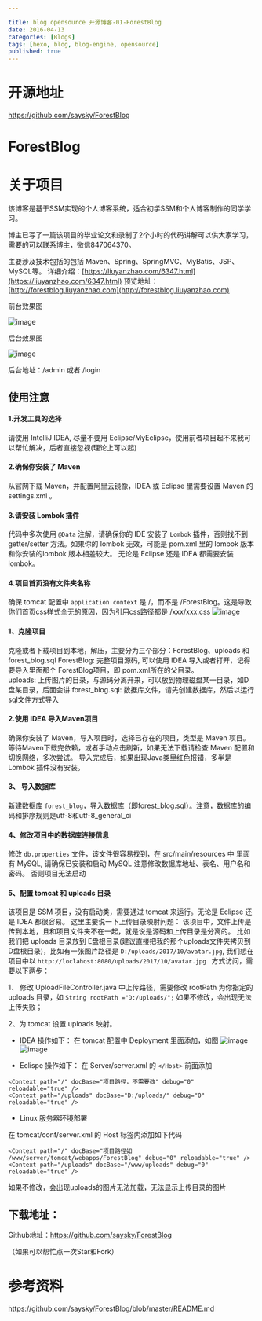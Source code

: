 ```yaml
---

title: blog opensource 开源博客-01-ForestBlog 
date: 2016-04-13
categories: [Blogs]
tags: [hexo, blog, blog-engine, opensource]
published: true
---
```


# 开源地址

https://github.com/saysky/ForestBlog

# ForestBlog

# 关于项目

该博客是基于SSM实现的个人博客系统，适合初学SSM和个人博客制作的同学学习。

博主已写了一篇该项目的毕业论文和录制了2个小时的代码讲解可以供大家学习，需要的可以联系博主，微信847064370。

主要涉及技术包括的包括 Maven、Spring、SpringMVC、MyBatis、JSP、MySQL等。 
详细介绍：[https://liuyanzhao.com/6347.html](https://liuyanzhao.com/6347.html) 
预览地址：[http://forestblog.liuyanzhao.com](http://forestblog.liuyanzhao.com) 

前台效果图 

![image](https://github.com/saysky/ForestBlog/blob/master/uploads/home.png)

后台效果图 

![image](https://github.com/saysky/ForestBlog/blob/master/uploads/home.png)

后台地址：/admin 或者 /login 

## 使用注意
#### 1.开发工具的选择
请使用 IntelliJ IDEA, 尽量不要用 Eclipse/MyEclipse，使用前者项目起不来我可以帮忙解决，后者直接忽视(理论上可以起)

#### 2.确保你安装了 Maven
从官网下载 Maven，并配置阿里云镜像，IDEA 或 Eclipse 里需要设置 Maven 的 settings.xml 。

#### 3.请安装 Lombok 插件
代码中多次使用 `@Data` 注解，请确保你的 IDE 安装了 `Lombok` 插件，否则找不到 getter/setter 方法。如果你的 lombok 无效，可能是 pom.xml 里的 lombok 版本和你安装的lombok 版本相差较大。
无论是 Eclipse 还是 IDEA 都需要安装 lombok。

#### 4.项目首页没有文件夹名称
确保 tomcat 配置中 `application context` 是 /，而不是 /ForestBlog。这是导致你们首页css样式全无的原因，因为引用css路径都是 /xxx/xxx.css
![image](https://github.com/saysky/ForestBlog/blob/master/uploads/tomcat.png)

#### 1、克隆项目  
克隆或者下载项目到本地，解压，主要分为三个部分：ForestBlog、uploads 和 forest_blog.sql 
ForestBlog: 完整项目源码, 可以使用 IDEA 导入或者打开，记得要导入里面那个 ForestBlog项目，即 pom.xml所在的父目录。  
uploads: 上传图片的目录，与源码分离开来，可以放到物理磁盘某一目录，如D盘某目录，后面会讲 
forest_blog.sql: 数据库文件，请先创建数据库，然后以运行sql文件方式导入 

#### 2.使用 IDEA 导入Maven项目
确保你安装了 Maven，导入项目时，选择已存在的项目，类型是 Maven 项目。
等待Maven下载完依赖，或者手动点击刷新，如果无法下载请检查 Maven 配置和切换网络，多次尝试。 
导入完成后，如果出现Java类里红色报错，多半是 Lombok 插件没有安装。


#### 3、 导入数据库   
新建数据库 `forest_blog`，导入数据库（即forest_blog.sql）。注意，数据库的编码和排序规则是utf-8和utf-8_general_ci  


#### 4、修改项目中的数据库连接信息   
修改 `db.properties` 文件，该文件很容易找到，在 src/main/resources 中
里面有 MySQL, 请确保已安装和启动 MySQL 
注意修改数据库地址、表名、用户名和密码。
否则项目无法启动

 
#### 5、配置 tomcat 和 uploads 目录   
该项目是 SSM 项目，没有启动类，需要通过 tomcat 来运行。无论是 Eclipse 还是 IDEA 都很容易。
这里主要说一下上传目录映射问题：
该项目中，文件上传是传到本地，且和项目文件夹不在一起，就是说是源码和上传目录是分离的。 
比如我们把 uploads 目录放到 E盘根目录(建议直接把我的那个uploads文件夹拷贝到D盘根目录)，比如有一张图片路径是 `D:/uploads/2017/10/avatar.jpg`, 我们想在项目中以 `http://loclahost:8080/uploads/2017/10/avatar.jpg ` 方式访问，需要以下两步：

1、 修改 UploadFileController.java 中上传路径，需要修改 rootPath 为你指定的 uploads 目录，如 `String rootPath ="D:/uploads/";` 
如果不修改，会出现无法上传失败；

2、为 tomcat 设置 uploads 映射。
-  IDEA 操作如下：
在 tomcat 配置中 Deployment 里面添加，如图
![image](uploads/tomcat.png)
![image](uploads/tomcat2.png)

- Eclispe 操作如下：
在 Server/server.xml 的 `</Host>` 前面添加
```
<Context path="/" docBase="项目路径，不需要改" debug="0" reloadable="true" />
<Context path="/uploads" docBase="D:/uploads/" debug="0" reloadable="true" />
```
- Linux 服务器环境部署

在 tomcat/conf/server.xml 的 Host 标签内添加如下代码 
```
<Context path="/" docBase="项目路径如 /www/server/tomcat/webapps/ForestBlog" debug="0" reloadable="true" />
<Context path="/uploads" docBase="/www/uploads" debug="0" reloadable="true" />
```

如果不修改，会出现uploads的图片无法加载，无法显示上传目录的图片

 
## 下载地址：

Github地址：https://github.com/saysky/ForestBlog

（如果可以帮忙点一次Star和Fork）


# 参考资料

https://github.com/saysky/ForestBlog/blob/master/README.md


